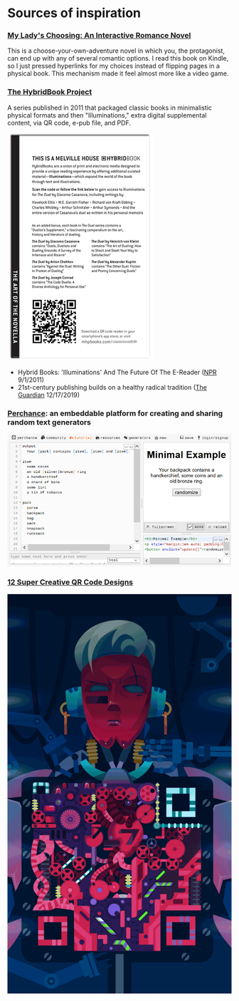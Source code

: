 # Sources of inspiration

### [My Lady's Choosing: An Interactive Romance Novel](https://www.goodreads.com/book/show/36054958-my-lady-s-choosing)
This is a choose-your-own-adventure novel in which you, the protagonist, can end up with any of several romantic options. I read this book on Kindle, so I just pressed hyperlinks for my choices instead of flipping pages in a physical book. This mechanism made it feel almost more like a video game.

### [The HybridBook Project](https://www.mhpbooks.com/about/hybrid-books/)
A series published in 2011 that packaged classic books in minimalistic physical formats and then "Illuminations," extra digital supplemental content, via QR code, e-pub file, and PDF.

![hybrid page with qr code](./images/hybridpage.jpg)
 * Hybrid Books: 'Illuminations' And The Future Of The E-Reader ([NPR](https://www.npr.org/2011/09/01/140116417/hybrid-books-illuminations-and-the-future-of-the-e-reader) 9/1/2011)
 * 21st-century publishing builds on a healthy radical tradition ([The Guardian](https://www.theguardian.com/books/2011/dec/18/book-publishing-digital-radical-pioneers) 12/17/2019)

### [Perchance](https://perchance.org/welcome): an embeddable platform for creating and sharing random text generators
![perchance screenshot](./images/perchance.png)

### [12 Super Creative QR Code Designs](https://chinachannel.co/creative-qr-code-designs/)
![cool qr code gif](./images/cool_qrcode.gif)
